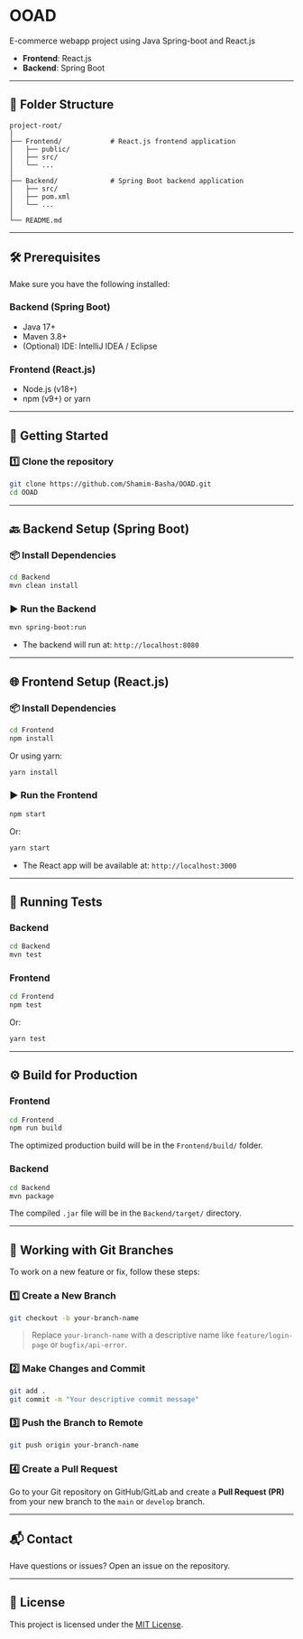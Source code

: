 # OOAD
E-commerce webapp project using Java Spring-boot and React.js

- **Frontend**: React.js
- **Backend**: Spring Boot

---

## 📁 Folder Structure

```
project-root/
│
├── Frontend/            # React.js frontend application
│   ├── public/
│   ├── src/
│   └── ...
│
├── Backend/             # Spring Boot backend application
│   ├── src/
│   ├── pom.xml
│   └── ...
│
└── README.md          
```

---

## 🛠️ Prerequisites

Make sure you have the following installed:

### Backend (Spring Boot)
- Java 17+
- Maven 3.8+
- (Optional) IDE: IntelliJ IDEA / Eclipse

### Frontend (React.js)
- Node.js (v18+)
- npm (v9+) or yarn

---

## 🚀 Getting Started

### 1️⃣ Clone the repository

```bash
git clone https://github.com/Shamim-Basha/OOAD.git
cd OOAD
```

---

## 🔙 Backend Setup (Spring Boot)

### 📦 Install Dependencies

```bash
cd Backend
mvn clean install
```

### ▶️ Run the Backend

```bash
mvn spring-boot:run
```

- The backend will run at: `http://localhost:8080`

---

## 🌐 Frontend Setup (React.js)

### 📦 Install Dependencies

```bash
cd Frontend
npm install
```

Or using yarn:

```bash
yarn install
```

### ▶️ Run the Frontend

```bash
npm start
```

Or:

```bash
yarn start
```

- The React app will be available at: `http://localhost:3000`

---

## 🧪 Running Tests

### Backend

```bash
cd Backend
mvn test
```

### Frontend

```bash
cd Frontend
npm test
```

Or:

```bash
yarn test
```

---

## ⚙️ Build for Production

### Frontend

```bash
cd Frontend
npm run build
```

The optimized production build will be in the `Frontend/build/` folder.

### Backend

```bash
cd Backend
mvn package
```

The compiled `.jar` file will be in the `Backend/target/` directory.

---

## 🌿 Working with Git Branches

To work on a new feature or fix, follow these steps:

### 1️⃣ Create a New Branch

```bash
git checkout -b your-branch-name
```

> Replace `your-branch-name` with a descriptive name like `feature/login-page` or `bugfix/api-error`.

### 2️⃣ Make Changes and Commit

```bash
git add .
git commit -m "Your descriptive commit message"
```

### 3️⃣ Push the Branch to Remote

```bash
git push origin your-branch-name
```

### 4️⃣ Create a Pull Request

Go to your Git repository on GitHub/GitLab and create a **Pull Request (PR)** from your new branch to the `main` or `develop` branch.

---



## 📬 Contact

Have questions or issues? Open an issue on the repository.

---

## 📄 License

This project is licensed under the [MIT License](LICENSE).
